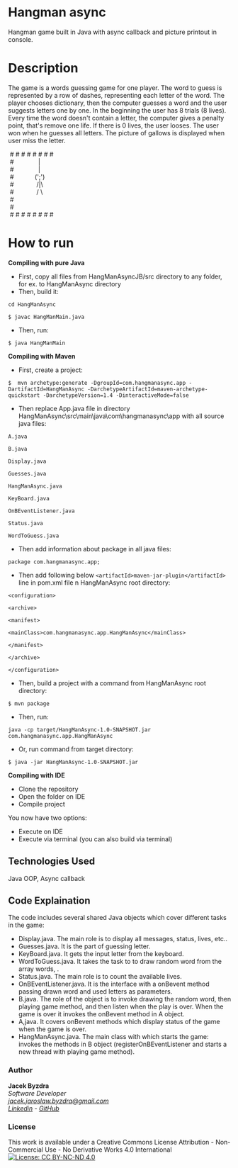 # Hangman async
Hangman game built in Java with async callback and picture printout in console.


# Description
The game is a words guessing game for one player. 
The word to guess is represented by a row of dashes, representing each letter of the word.
The player chooses dictionary, then the computer guesses a word
and the user suggests letters one by one. 
In the beginning the user has 8 trials (8 lives).
Every time the word doesn't contain a letter, 
the computer gives a penalty point, that's remove one life.
If there is 0 lives, the user looses.
The user won when he guesses all letters.
The picture of gallows is displayed when user miss the letter.

&nbsp;# # # # # # # #   
&nbsp;#&nbsp;   &nbsp;  &nbsp;   &nbsp;   &nbsp;  &nbsp;  &nbsp;&nbsp;|   
&nbsp;#&nbsp;   &nbsp;  &nbsp;   &nbsp;   &nbsp;  &nbsp;  &nbsp;&nbsp;|   
&nbsp;#&nbsp;   &nbsp;  &nbsp;   &nbsp;   &nbsp;  &nbsp; (';')   
&nbsp;#&nbsp;   &nbsp;  &nbsp;   &nbsp;   &nbsp;  &nbsp;   &nbsp;/|\   
&nbsp;# &nbsp;   &nbsp;  &nbsp;   &nbsp;   &nbsp;  &nbsp; / \   
&nbsp;#   
&nbsp;#   
&nbsp;# # # # # # # #   



# How to run 
**Compiling with pure Java**    

- First, copy all files from HangManAsyncJB/src  directory to any folder, for ex. to HangManAsync directory
- Then, build it:     
```   
cd HangManAsync  
```   
```   
$ javac HangManMain.java  
```   

- Then, run:   
```   
$ java HangManMain   
```     
  
**Compiling with Maven**   

- First, create a project:
```
$  mvn archetype:generate -DgroupId=com.hangmanasync.app -DartifactId=HangManAsync -DarchetypeArtifactId=maven-archetype-quickstart -DarchetypeVersion=1.4 -DinteractiveMode=false    
```   

- Then replace App.java file in directory HangManAsync\src\main\java\com\hangmanasync\app with all source java files:  
```  
A.java  
```  
```  
B.java  
```   
```   
Display.java  
```   
```   
Guesses.java   
```   
```   
HangManAsync.java  
```   
```   
KeyBoard.java  
```   
```   
OnBEventListener.java  
```   
```   
Status.java  
```   
```   
WordToGuess.java  
```  

- Then add  information about package in all java files:     
```
package com.hangmanasync.app;    
```   

- Then add following   below ```<artifactId>maven-jar-plugin</artifactId> ```line in pom.xml file n HangManAsync root directory:   
```   
<configuration>   
```   
```   
<archive>   
 ```   
 ```   
 <manifest>   
 ```   
 ```   
 <mainClass>com.hangmanasync.app.HangManAsync</mainClass>   
 ```   
```   
</manifest>   
```   
```   
</archive>   
```   
```   
</configuration>   
```   


- Then, build a project with a command from HangManAsync root directory:   
```   
$ mvn package   
```

- Then, run:  
```  
java -cp target/HangManAsync-1.0-SNAPSHOT.jar com.hangmanasync.app.HangManAsync   
```  

- Or, run command from target directory:
```   
$ java -jar HangManAsync-1.0-SNAPSHOT.jar
```


**Compiling with IDE**   

- Clone the repository
- Open the folder on IDE
- Compile project

You now have two options:   

- Execute on IDE   
- Execute via terminal (you can also build via terminal)    



## Technologies Used

Java OOP, Async callback

## Code Explaination
The code includes several shared Java objects which cover different tasks in the game:
- Display.java. The main role is to display all messages, status, lives, etc..
- Guesses.java. It is the part of guessing letter.
- KeyBoard.java. It gets the input letter from the keyboard.
- WordToGuess.java. It takes the task to to draw random word from the array words, .
- Status.java. The main role is to count the available lives.
- OnBEventListener.java. It is the  interface with a onBevent method passing drawn word and used letters as parameters.
- B.java. The  role of the object is to invoke drawing the random word, then playing game method, and then listen when the play is over. When the game is over it invokes the onBevent method in A object.
- A,java. It covers onBevent methods which display status of the game when the game is over.
- HangManAsync.java. The main class with which starts the game: invokes the methods in B object (registerOnBEventListener and starts a new thread with playing game method).


### Author

**Jacek Byzdra**  
*Software Developer  
jacek.jaroslaw.byzdra@gmail.com  
[Linkedin](https://www.linkedin.com/in/jacek-byzdra/) - [GitHub](https://github.com/jacekbwwa)*

### License
This work is available under a Creative Commons License Attribution - Non-Commercial Use - No Derivative Works 4.0 International
[![License: CC BY-NC-ND 4.0](https://licensebuttons.net/l/by-nc-nd/4.0/80x15.png)](https://creativecommons.org/licenses/by-nc-nd/4.0/)
